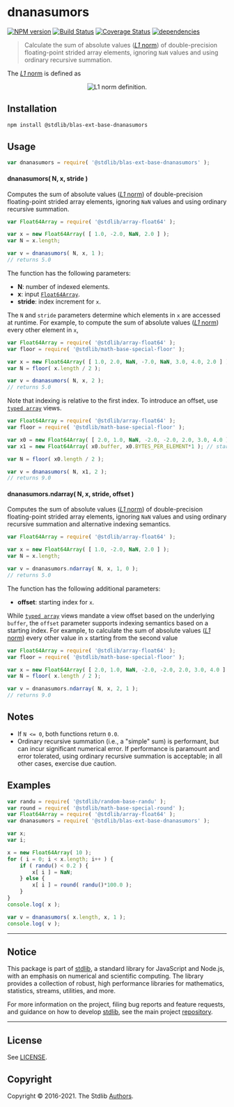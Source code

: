 <!--

@license Apache-2.0

Copyright (c) 2020 The Stdlib Authors.

Licensed under the Apache License, Version 2.0 (the "License");
you may not use this file except in compliance with the License.
You may obtain a copy of the License at

   http://www.apache.org/licenses/LICENSE-2.0

Unless required by applicable law or agreed to in writing, software
distributed under the License is distributed on an "AS IS" BASIS,
WITHOUT WARRANTIES OR CONDITIONS OF ANY KIND, either express or implied.
See the License for the specific language governing permissions and
limitations under the License.

-->

# dnanasumors

[![NPM version][npm-image]][npm-url] [![Build Status][test-image]][test-url] [![Coverage Status][coverage-image]][coverage-url] [![dependencies][dependencies-image]][dependencies-url]

> Calculate the sum of absolute values ([_L1_ norm][l1norm]) of double-precision floating-point strided array elements, ignoring `NaN` values and using ordinary recursive summation.

<section class="intro">

The [_L1_ norm][l1norm] is defined as

<!-- <equation class="equation" label="eq:l1norm" align="center" raw="\|\mathbf{x}\|_1 = \sum_{i=0}^{n-1} \vert x_i \vert" alt="L1 norm definition."> -->

<div class="equation" align="center" data-raw-text="\|\mathbf{x}\|_1 = \sum_{i=0}^{n-1} \vert x_i \vert" data-equation="eq:l1norm">
    <img src="https://cdn.rawgit.com/stdlib-js/stdlib/77bf4832b5dc49c733700e76e58555d7e8ccda69/lib/node_modules/@stdlib/blas/ext/base/dnanasumors/docs/img/equation_l1norm.svg" alt="L1 norm definition.">
    <br>
</div>

<!-- </equation> -->

</section>

<!-- /.intro -->

<section class="installation">

## Installation

```bash
npm install @stdlib/blas-ext-base-dnanasumors
```

</section>

<section class="usage">

## Usage

```javascript
var dnanasumors = require( '@stdlib/blas-ext-base-dnanasumors' );
```

#### dnanasumors( N, x, stride )

Computes the sum of absolute values ([_L1_ norm][l1norm]) of double-precision floating-point strided array elements, ignoring `NaN` values and using ordinary recursive summation.

```javascript
var Float64Array = require( '@stdlib/array-float64' );

var x = new Float64Array( [ 1.0, -2.0, NaN, 2.0 ] );
var N = x.length;

var v = dnanasumors( N, x, 1 );
// returns 5.0
```

The function has the following parameters:

-   **N**: number of indexed elements.
-   **x**: input [`Float64Array`][@stdlib/array/float64].
-   **stride**: index increment for `x`.

The `N` and `stride` parameters determine which elements in `x` are accessed at runtime. For example, to compute the sum of absolute values ([_L1_ norm][l1norm]) every other element in `x`,

```javascript
var Float64Array = require( '@stdlib/array-float64' );
var floor = require( '@stdlib/math-base-special-floor' );

var x = new Float64Array( [ 1.0, 2.0, NaN, -7.0, NaN, 3.0, 4.0, 2.0 ] );
var N = floor( x.length / 2 );

var v = dnanasumors( N, x, 2 );
// returns 5.0
```

Note that indexing is relative to the first index. To introduce an offset, use [`typed array`][mdn-typed-array] views.

<!-- eslint-disable stdlib/capitalized-comments -->

```javascript
var Float64Array = require( '@stdlib/array-float64' );
var floor = require( '@stdlib/math-base-special-floor' );

var x0 = new Float64Array( [ 2.0, 1.0, NaN, -2.0, -2.0, 2.0, 3.0, 4.0 ] );
var x1 = new Float64Array( x0.buffer, x0.BYTES_PER_ELEMENT*1 ); // start at 2nd element

var N = floor( x0.length / 2 );

var v = dnanasumors( N, x1, 2 );
// returns 9.0
```

#### dnanasumors.ndarray( N, x, stride, offset )

Computes the sum of absolute values ([_L1_ norm][l1norm]) of double-precision floating-point strided array elements, ignoring `NaN` values and using ordinary recursive summation and alternative indexing semantics.

```javascript
var Float64Array = require( '@stdlib/array-float64' );

var x = new Float64Array( [ 1.0, -2.0, NaN, 2.0 ] );
var N = x.length;

var v = dnanasumors.ndarray( N, x, 1, 0 );
// returns 5.0
```

The function has the following additional parameters:

-   **offset**: starting index for `x`.

While [`typed array`][mdn-typed-array] views mandate a view offset based on the underlying `buffer`, the `offset` parameter supports indexing semantics based on a starting index. For example, to calculate the sum of absolute values ([_L1_ norm][l1norm]) every other value in `x` starting from the second value

```javascript
var Float64Array = require( '@stdlib/array-float64' );
var floor = require( '@stdlib/math-base-special-floor' );

var x = new Float64Array( [ 2.0, 1.0, NaN, -2.0, -2.0, 2.0, 3.0, 4.0 ] );
var N = floor( x.length / 2 );

var v = dnanasumors.ndarray( N, x, 2, 1 );
// returns 9.0
```

</section>

<!-- /.usage -->

<section class="notes">

## Notes

-   If `N <= 0`, both functions return `0.0`.
-   Ordinary recursive summation (i.e., a "simple" sum) is performant, but can incur significant numerical error. If performance is paramount and error tolerated, using ordinary recursive summation is acceptable; in all other cases, exercise due caution.

</section>

<!-- /.notes -->

<section class="examples">

## Examples

<!-- eslint no-undef: "error" -->

```javascript
var randu = require( '@stdlib/random-base-randu' );
var round = require( '@stdlib/math-base-special-round' );
var Float64Array = require( '@stdlib/array-float64' );
var dnanasumors = require( '@stdlib/blas-ext-base-dnanasumors' );

var x;
var i;

x = new Float64Array( 10 );
for ( i = 0; i < x.length; i++ ) {
    if ( randu() < 0.2 ) {
        x[ i ] = NaN;
    } else {
        x[ i ] = round( randu()*100.0 );
    }
}
console.log( x );

var v = dnanasumors( x.length, x, 1 );
console.log( v );
```

</section>

<!-- /.examples -->

<section class="references">

</section>

<!-- /.references -->


<section class="main-repo" >

* * *

## Notice

This package is part of [stdlib][stdlib], a standard library for JavaScript and Node.js, with an emphasis on numerical and scientific computing. The library provides a collection of robust, high performance libraries for mathematics, statistics, streams, utilities, and more.

For more information on the project, filing bug reports and feature requests, and guidance on how to develop [stdlib][stdlib], see the main project [repository][stdlib].

---

## License

See [LICENSE][stdlib-license].


## Copyright

Copyright &copy; 2016-2021. The Stdlib [Authors][stdlib-authors].

</section>

<!-- /.stdlib -->

<!-- Section for all links. Make sure to keep an empty line after the `section` element and another before the `/section` close. -->

<section class="links">

[npm-image]: http://img.shields.io/npm/v/@stdlib/blas-ext-base-dnanasumors.svg
[npm-url]: https://npmjs.org/package/@stdlib/blas-ext-base-dnanasumors

[test-image]: https://github.com/stdlib-js/blas-ext-base-dnanasumors/actions/workflows/test.yml/badge.svg
[test-url]: https://github.com/stdlib-js/blas-ext-base-dnanasumors/actions/workflows/test.yml

[coverage-image]: https://img.shields.io/codecov/c/github/stdlib-js/blas-ext-base-dnanasumors/main.svg
[coverage-url]: https://codecov.io/github/stdlib-js/blas-ext-base-dnanasumors?branch=main

[dependencies-image]: https://img.shields.io/david/stdlib-js/blas-ext-base-dnanasumors
[dependencies-url]: https://david-dm.org/stdlib-js/blas-ext-base-dnanasumors/main

[stdlib]: https://github.com/stdlib-js/stdlib

[stdlib-authors]: https://github.com/stdlib-js/stdlib/graphs/contributors

[stdlib-license]: https://raw.githubusercontent.com/stdlib-js/blas-ext-base-dnanasumors/main/LICENSE

[@stdlib/array/float64]: https://github.com/stdlib-js/stdlib

[mdn-typed-array]: https://developer.mozilla.org/en-US/docs/Web/JavaScript/Reference/Global_Objects/TypedArray

[l1norm]: http://en.wikipedia.org/wiki/Norm_%28mathematics%29

</section>

<!-- /.links -->
